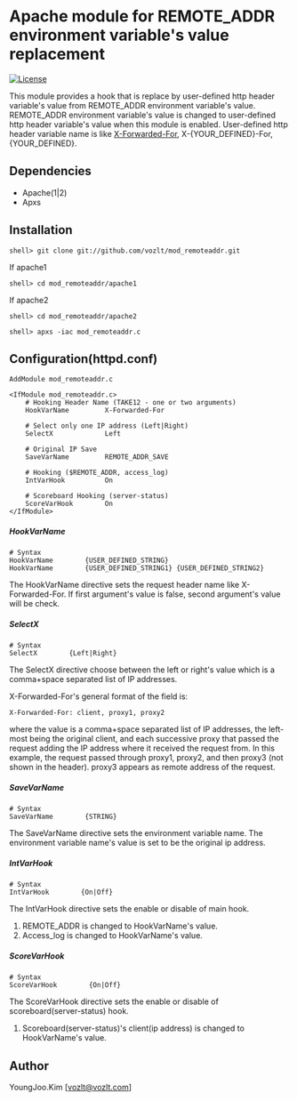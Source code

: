 Apache module for REMOTE_ADDR environment variable's value replacement
==========

[![License](http://img.shields.io/badge/license-Apache%202.0-green.svg)](http://www.apache.org/licenses/LICENSE-2.0)

This module provides a hook that is replace by user-defined http header variable's value from REMOTE_ADDR environment variable's value.
REMOTE_ADDR environment variable's value is changed to user-defined http header variable's value when this module is enabled.
User-defined http header variable name is like [X-Forwarded-For](http://en.wikipedia.org/wiki/X-Forwarded-For), X-{YOUR_DEFINED}-For, {YOUR_DEFINED}.

## Dependencies
* Apache(1|2)
* Apxs

## Installation

```
shell> git clone git://github.com/vozlt/mod_remoteaddr.git
```

If apache1
```
shell> cd mod_remoteaddr/apache1
```

If apache2
```
shell> cd mod_remoteaddr/apache2
```

```
shell> apxs -iac mod_remoteaddr.c
```

## Configuration(httpd.conf)

```ApacheConf
AddModule mod_remoteaddr.c

<IfModule mod_remoteaddr.c>
    # Hooking Header Name (TAKE12 - one or two arguments)
    HookVarName         X-Forwarded-For

    # Select only one IP address (Left|Right)
    SelectX             Left

    # Original IP Save
    SaveVarName         REMOTE_ADDR_SAVE

    # Hooking ($REMOTE_ADDR, access_log)
    IntVarHook          On

    # Scoreboard Hooking (server-status)
    ScoreVarHook        On
</IfModule>
```

##### HookVarName
````ApacheConf
# Syntax
HookVarName        {USER_DEFINED_STRING}
HookVarName        {USER_DEFINED_STRING1} {USER_DEFINED_STRING2}
````

The HookVarName directive sets the request header name like X-Forwarded-For.
If first argument's value is false, second argument's value will be check.

##### SelectX
````ApacheConf
# Syntax
SelectX        {Left|Right}
````

The SelectX directive choose between the left or right's value which is a comma+space separated list of IP addresses.

X-Forwarded-For's general format of the field is:
```
X-Forwarded-For: client, proxy1, proxy2
```
where the value is a comma+space separated list of IP addresses, the left-most being the original client,
and each successive proxy that passed the request adding the IP address where it received the request from.
In this example, the request passed through proxy1, proxy2, and then proxy3 (not shown in the header).
proxy3 appears as remote address of the request.


##### SaveVarName
````ApacheConf
# Syntax
SaveVarName        {STRING}
````

The SaveVarName directive sets the environment variable name.
The environment variable name's value is set to be the original ip address.


##### IntVarHook
````ApacheConf
# Syntax
IntVarHook        {On|Off}
````

The IntVarHook directive sets the enable or disable of main hook.

1. REMOTE_ADDR is changed to HookVarName's value.
2. Access_log is changed to HookVarName's value.


##### ScoreVarHook
````ApacheConf
# Syntax
ScoreVarHook        {On|Off}
````

The ScoreVarHook directive sets the enable or disable of scoreboard(server-status) hook.

1. Scoreboard(server-status)'s client(ip address) is changed to HookVarName's value.

## Author
YoungJoo.Kim [<vozlt@vozlt.com>]
